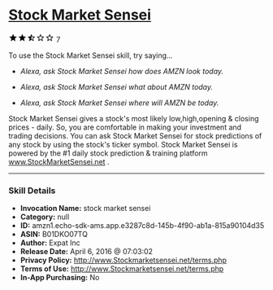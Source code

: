 # [Stock Market Sensei](http://alexa.amazon.com/#skills/amzn1.echo-sdk-ams.app.e3287c8d-145b-4f90-ab1a-815a90104d35)
![2.4 stars](../../images/ic_star_black_18dp_1x.png)![2.4 stars](../../images/ic_star_black_18dp_1x.png)![2.4 stars](../../images/ic_star_half_black_18dp_1x.png)![2.4 stars](../../images/ic_star_border_black_18dp_1x.png)![2.4 stars](../../images/ic_star_border_black_18dp_1x.png) 7

To use the Stock Market Sensei skill, try saying...

* *Alexa, ask Stock Market Sensei how does AMZN look today.*

* *Alexa, ask Stock Market Sensei what about AMZN today.*

* *Alexa, ask Stock Market Sensei where will AMZN be today.*

Stock Market Sensei gives a stock's most likely low,high,opening & closing prices - daily. So, you are comfortable in making your investment and trading decisions. You can ask Stock Market Sensei for stock predictions of any stock by using the stock's ticker symbol. Stock Market Sensei  is powered by the #1 daily stock prediction & training platform www.StockMarketSensei.net .

***

### Skill Details

* **Invocation Name:** stock market sensei
* **Category:** null
* **ID:** amzn1.echo-sdk-ams.app.e3287c8d-145b-4f90-ab1a-815a90104d35
* **ASIN:** B01DKO07TQ
* **Author:** Expat Inc
* **Release Date:** April 6, 2016 @ 07:03:02
* **Privacy Policy:** http://www.Stockmarketsensei.net/terms.php
* **Terms of Use:** http://www.Stockmarketsensei.net/terms.php
* **In-App Purchasing:** No
